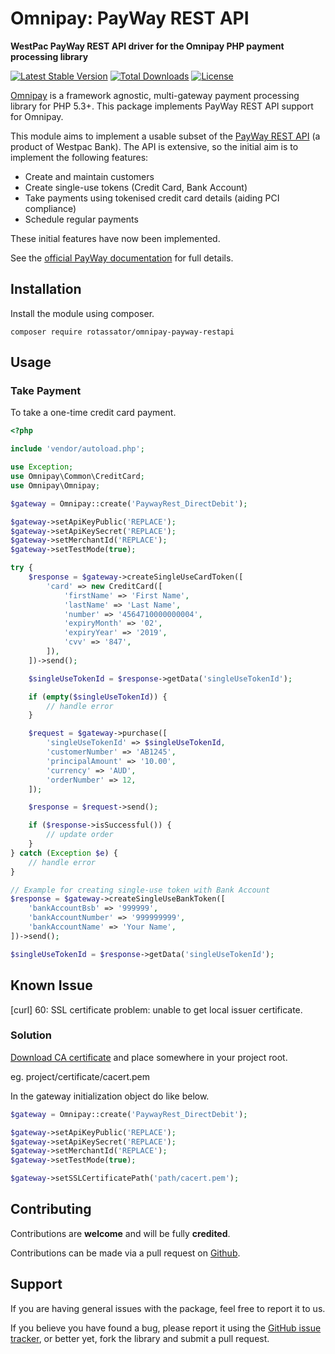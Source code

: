 # Omnipay: PayWay REST API

**WestPac PayWay REST API driver for the Omnipay PHP payment processing library**

[![Latest Stable Version](https://poser.pugx.org/rotassator/omnipay-payway-restapi/v/stable)](https://packagist.org/packages/rotassator/omnipay-payway-restapi)
[![Total Downloads](https://poser.pugx.org/rotassator/omnipay-payway-restapi/downloads)](https://packagist.org/packages/rotassator/omnipay-payway-restapi)
[![License](https://poser.pugx.org/rotassator/omnipay-payway-restapi/license)](https://packagist.org/packages/rotassator/omnipay-payway-restapi)

[Omnipay](https://github.com/thephpleague/omnipay) is a framework agnostic, multi-gateway payment
processing library for PHP 5.3+. This package implements PayWay REST API support for Omnipay.

This module aims to implement a usable subset of the [PayWay REST API](https://www.payway.com.au/rest-docs/index.html) (a product of Westpac Bank). The API is extensive, so the initial aim is to implement the following features:

* Create and maintain customers
* Create single-use tokens (Credit Card, Bank Account)
* Take payments using tokenised credit card details (aiding PCI compliance)
* Schedule regular payments

These initial features have now been implemented.

See the [official PayWay documentation](https://www.payway.com.au/rest-docs/index.html) for full details.

## Installation

Install the module using composer.

```
composer require rotassator/omnipay-payway-restapi
```

## Usage

### Take Payment

To take a one-time credit card payment.

```php
<?php

include 'vendor/autoload.php';

use Exception;
use Omnipay\Common\CreditCard;
use Omnipay\Omnipay;

$gateway = Omnipay::create('PaywayRest_DirectDebit');

$gateway->setApiKeyPublic('REPLACE');
$gateway->setApiKeySecret('REPLACE');
$gateway->setMerchantId('REPLACE');
$gateway->setTestMode(true);

try {
    $response = $gateway->createSingleUseCardToken([
        'card' => new CreditCard([
            'firstName' => 'First Name',
            'lastName' => 'Last Name',
            'number' => '4564710000000004',
            'expiryMonth' => '02',
            'expiryYear' => '2019',
            'cvv' => '847',
        ]),
    ])->send();

    $singleUseTokenId = $response->getData('singleUseTokenId');

    if (empty($singleUseTokenId)) {
        // handle error
    }

    $request = $gateway->purchase([
        'singleUseTokenId' => $singleUseTokenId,
        'customerNumber' => 'AB1245',
        'principalAmount' => '10.00',
        'currency' => 'AUD',
        'orderNumber' => 12,
    ]);

    $response = $request->send();

    if ($response->isSuccessful()) {
        // update order
    }
} catch (Exception $e) {
    // handle error
}

// Example for creating single-use token with Bank Account
$response = $gateway->createSingleUseBankToken([
    'bankAccountBsb' => '999999',
    'bankAccountNumber' => '999999999',
    'bankAccountName' => 'Your Name',
])->send();

$singleUseTokenId = $response->getData('singleUseTokenId');
```
## Known Issue

[curl] 60: SSL certificate problem: unable to get local issuer certificate.

### Solution

[Download CA certificate](https://curl.haxx.se/docs/caextract.html) and place somewhere in your project root.

eg. project/certificate/cacert.pem

In the gateway initialization object do like below.

```php
$gateway = Omnipay::create('PaywayRest_DirectDebit');

$gateway->setApiKeyPublic('REPLACE');
$gateway->setApiKeySecret('REPLACE');
$gateway->setMerchantId('REPLACE');
$gateway->setTestMode(true);

$gateway->setSSLCertificatePath('path/cacert.pem');
```

## Contributing

Contributions are **welcome** and will be fully **credited**.

Contributions can be made via a pull request on [Github](https://github.com/rotassator/omnipay-payway-restapi).

## Support

If you are having general issues with the package, feel free to report it to us.

If you believe you have found a bug, please report it using the [GitHub issue tracker](https://github.com/rotassator/omnipay-payway-restapi/issues),
or better yet, fork the library and submit a pull request.
